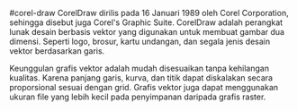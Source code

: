 #corel-draw
CorelDraw dirilis pada 16 Januari 1989 oleh Corel Corporation, 
sehingga disebut juga Corel's Graphic Suite.
CorelDraw adalah perangkat lunak desain berbasis vektor yang digunakan 
untuk membuat gambar dua dimensi. Seperti logo, brosur, kartu undangan, dan segala jenis desain vektor berdasarkan garis.

Keunggulan grafis vektor adalah mudah disesuaikan tanpa kehilangan kualitas.
Karena panjang garis, kurva, dan titik dapat diskalakan secara proporsional sesuai dengan grid.
Grafis vektor juga dapat menggunakan ukuran file yang lebih kecil pada penyimpanan daripada grafis raster.

